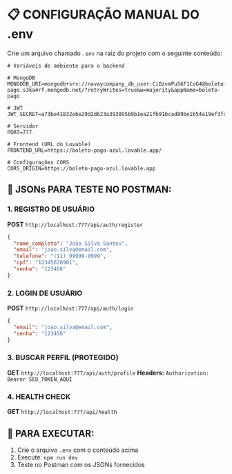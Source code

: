 # 📋 CONFIGURAÇÃO MANUAL DO .env

Crie um arquivo chamado `.env` na raiz do projeto com o seguinte conteúdo:

```
# Variáveis de ambiente para o backend

# MongoDB
MONGODB_URI=mongodb+srv://navaycompany_db_user:CiOzvmPuS6F1CoG4@boleto-pago.s3ka4rf.mongodb.net/?retryWrites=true&w=majority&appName=boleto-pago

# JWT
JWT_SECRET=a73be41832ebe29d2d623a393895b9b1ea21fb91bcad89be1b54a19ef3fd6721abe9a2d75dfda4c07e8f3c1e975b6bc57f163812f8ff8804d89894f70ec6bfdc

# Servidor
PORT=777

# Frontend (URL do Lovable)
FRONTEND_URL=https://boleto-pago-azul.lovable.app/

# Configurações CORS
CORS_ORIGIN=https://boleto-pago-azul.lovable.app
```

## 🧪 JSONs PARA TESTE NO POSTMAN:

### 1. REGISTRO DE USUÁRIO
**POST** `http://localhost:777/api/auth/register`
```json
{
  "nome_completo": "João Silva Santos",
  "email": "joao.silva@email.com",
  "telefone": "(11) 99999-9999",
  "cpf": "12345678901",
  "senha": "123456"
}
```

### 2. LOGIN DE USUÁRIO
**POST** `http://localhost:777/api/auth/login`
```json
{
  "email": "joao.silva@email.com",
  "senha": "123456"
}
```

### 3. BUSCAR PERFIL (PROTEGIDO)
**GET** `http://localhost:777/api/auth/profile`
**Headers:** `Authorization: Bearer SEU_TOKEN_AQUI`

### 4. HEALTH CHECK
**GET** `http://localhost:777/api/health`

## 🚀 PARA EXECUTAR:
1. Crie o arquivo `.env` com o conteúdo acima
2. Execute: `npm run dev`
3. Teste no Postman com os JSONs fornecidos
